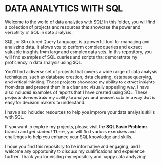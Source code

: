 # DATA ANALYTICS WITH SQL

Welcome to the world of data analytics with SQL! In this folder, you will find a collection of projects and resources that showcase the power and versatility of SQL in data analysis.

SQL, or Structured Query Language, is a powerful tool for managing and analyzing data. It allows you to perform complex queries and extract valuable insights from large and complex data sets. In this repository, you will find examples of SQL queries and scripts that demonstrate my proficiency in data analysis using SQL.

You'll find a diverse set of projects that covers a wide range of data analysis techniques, such as database creation, data cleaning, database querying, and critical thinking. These projects showcase my ability to extract insights from data and present them in a clear and visually appealing way. I have also included examples of reports that I have created using SQL. These projects demonstrate my ability to analyze and present data in a way that is easy for decision makers to understand.

I have also included resources to help you improve your data analysis skills with SQL.

If you want to explore my projects, please visit the **SQL Basic Problems** branch and get started! There, you will find various exercises and challenges to help you enhance your SQL knowledge and skills.

I hope you find this repository to be informative and engaging, and I welcome any opportunity to discuss my qualifications and experience further. Thank you for visiting my repository and happy data analyzing!
